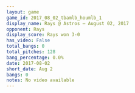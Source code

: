 ```yaml
---
layout: game
game_id: 2017_08_02_tbamlb_houmlb_1
display_name: Rays @ Astros – August 02, 2017
opponent: Rays
display_score: Rays won 3-0
has_video: False
total_bangs: 0
total_pitches: 128
bang_percentage: 0.0%
date: 2017-08-02
short_date: Aug 2
bangs: 0
notes: No video available
---
```

